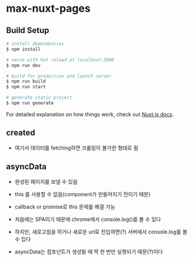 # max-nuxt-pages

## Build Setup

```bash
# install dependencies
$ npm install

# serve with hot reload at localhost:3000
$ npm run dev

# build for production and launch server
$ npm run build
$ npm run start

# generate static project
$ npm run generate
```

For detailed explanation on how things work, check out [Nuxt.js docs](https://nuxtjs.org).

## created

- 여기서 데이터를 fetching하면 크롤링이 불가한 형태로 됨

## asyncData

- 완성된 페이지를 보낼 수 있음
- this 를 사용할 수 없음(component가 만들어지기 전이기 때문)
- callback or promise로 this 문제를 해결 가능

- 처음에는 SPA이기 때문에 chrome에서 console.log()를 볼 수 있다
- 하지만, 새로고침을 하거나 새로운 url로 진입하면(?) 서버에서 console.log를 볼 수 있다
- asyncData는 컴포넌트가 생성될 때 딱 한 번만 실행되기 때문(?)이다
